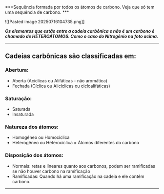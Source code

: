 ***Sequência formada por todos os átomos de carbono. Veja que só tem uma sequência de carbono. *** 

![[Pasted image 20250716104735.png]]

***Os elementos que estão entre a cadeia carbônica e não é um carbono é chamado de HETEROÁTOMOS. Como o caso do Nitrogênio na foto acima.***

----
## Cadeias carbônicas são classificadas em:

### Abertura:
- Aberta (Acíclicas ou Alifáticas - não aromática)
- Fechada (Cíclica ou Alicíclicas ou cicloalifáticas)

### Saturação:
- Saturada
- Insaturada

### Natureza dos átomos:
- Homogêneo ou Homocíclica
- Heterogêneo ou Heterocíclica = Átomos diferentes do carbono

### Disposição dos átomos:
- Normais: retas e lineares quanto aos carbonos, podem ser ramificadas se não houver carbono na ramificação
- Ramificadas: Quando há uma ramificação na cadeia e ele contém carbono.

---
